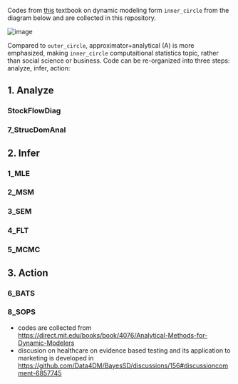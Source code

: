 Codes from [this](https://direct.mit.edu/books/book/4076/Analytical-Methods-for-Dynamic-Modelers) textbook on dynamic modeling form `inner_circle` from the diagram below and are collected in this repository.

![image](https://github.com/Data4DM/BayesSD/assets/30194633/7947180d-b06c-4c8e-93d5-8a33adacc727)

Compared to `outer_circle`, approximator+analytical (A) is more emphasized, making `inner_circle` computaitional statistics topic, rather than social science or business. Code can be re-organized into three steps: analyze, infer, action:

## 1. Analyze
### StockFlowDiag
### 7_StrucDomAnal

## 2. Infer
### 1_MLE
### 2_MSM
### 3_SEM
### 4_FLT
### 5_MCMC

## 3. Action
### 6_BATS
### 8_SOPS

- codes are collected from https://direct.mit.edu/books/book/4076/Analytical-Methods-for-Dynamic-Modelers
- discusion on healthcare on evidence based testing and its application to marketing is developed in https://github.com/Data4DM/BayesSD/discussions/156#discussioncomment-6857745
